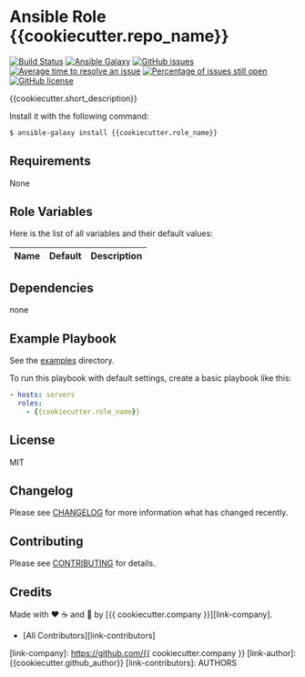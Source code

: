 # Ansible Role {{cookiecutter.repo_name}}

[![Build Status](https://travis-ci.org/{{cookiecutter.github_user}}/{{cookiecutter.repo_name}}.svg)](https://travis-ci.org/{{cookiecutter.github_user}}/{{cookiecutter.repo_name}})
[![Ansible Galaxy](https://img.shields.io/badge/galaxy-{{cookiecutter.github_user}}.{{cookiecutter.role}}-blue.svg)](https://galaxy.ansible.com/{{cookiecutter.github_user}}/{{cookiecutter.role}}/)
[![GitHub issues](https://img.shields.io/github/issues/{{cookiecutter.github_user}}/{{cookiecutter.repo_name}}.svg)](https://github.com/{{cookiecutter.github_user}}/{{cookiecutter.repo_name}}/issues)
[![Average time to resolve an issue](http://isitmaintained.com/badge/resolution/{{cookiecutter.github_user}}/{{cookiecutter.repo_name}}.svg)](http://isitmaintained.com/project/{{cookiecutter.github_user}}/{{cookiecutter.repo_name}} "Average time to resolve an issue")
[![Percentage of issues still open](http://isitmaintained.com/badge/open/{{cookiecutter.github_user}}/{{cookiecutter.repo_name}}.svg)](http://isitmaintained.com/project/{{cookiecutter.github_user}}/{{cookiecutter.repo_name}} "Percentage of issues still open")
[![GitHub license](https://img.shields.io/github/license/mashape/apistatus.svg?style=flat-square)](LICENSE)


{{cookiecutter.short_description}}

Install it with the following command:

```bash
$ ansible-galaxy install {{cookiecutter.role_name}}
```

Requirements
------------

None

## Role Variables

Here is the list of all variables and their default values:

| Name                                    | Default                       | Description                                   |
|:----------------------------------------|:------------------------------|:----------------------------------------------|


## Dependencies

none

## Example Playbook

See the [examples](./examples/) directory.

To run this playbook with default settings, create a basic playbook like this:

```yaml
- hosts: servers
  roles:
    - {{cookiecutter.role_name}}
```

## License

MIT

## Changelog

Please see [CHANGELOG](CHANGELOG.md) for more information what has changed recently.

## Contributing

Please see [CONTRIBUTING](CONTRIBUTING.md) for details.

## Credits

Made with :heart: :coffee: and :pizza: by [{{ cookiecutter.company }}][link-company].

- [All Contributors][link-contributors]


[link-company]: https://github.com/{{ cookiecutter.company }}
[link-author]: {{cookiecutter.github_author}}
[link-contributors]: AUTHORS